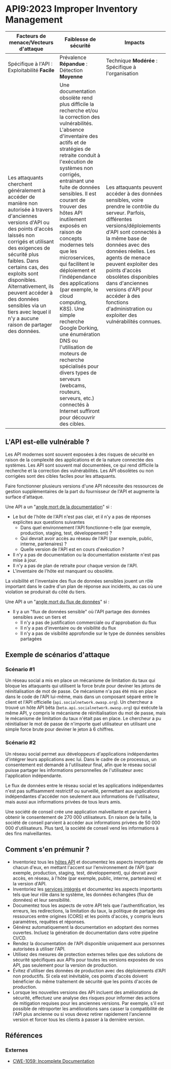 # API9:2023 Improper Inventory Management

| Facteurs de menace/Vecteurs d'attaque | Faiblesse de sécurité | Impacts |
| - | - | - |
| Spécifique à l'API : Exploitabilité **Facile** | Prévalence **Répandue** : Détection **Moyenne** | Technique **Modérée** : Spécifique à l'organisation |
| Les attaquants cherchent généralement à accéder de manière non autorisée à travers d'anciennes versions d'API ou des points d'accès laissés non corrigés et utilisant des exigences de sécurité plus faibles. Dans certains cas, des exploits sont disponibles. Alternativement, ils peuvent accéder à des données sensibles via un tiers avec lequel il n'y a aucune raison de partager des données. | Une documentation obsolète rend plus difficile la recherche et/ou la correction des vulnérabilités. L'absence d'inventaire des actifs et de stratégies de retraite conduit à l'exécution de systèmes non corrigés, entraînant une fuite de données sensibles. Il est courant de trouver des hôtes API inutilement exposés en raison de concepts modernes tels que les microservices, qui facilitent le déploiement et l'indépendance des applications (par exemple, le cloud computing, K8S). Une simple recherche Google Dorking, une énumération DNS ou l'utilisation de moteurs de recherche spécialisés pour divers types de serveurs (webcams, routeurs, serveurs, etc.) connectés à Internet suffiront pour découvrir des cibles. | Les attaquants peuvent accéder à des données sensibles, voire prendre le contrôle du serveur. Parfois, différentes versions/déploiements d'API sont connectés à la même base de données avec des données réelles. Les agents de menace peuvent exploiter des points d'accès obsolètes disponibles dans d'anciennes versions d'API pour accéder à des fonctions d'administration ou exploiter des vulnérabilités connues. |

## L'API est-elle vulnérable ?

Les API modernes sont souvent exposées à des risques de sécurité en raison de la complexité des applications et de la nature connectée des systèmes. Les API sont souvent mal documentées, ce qui rend difficile la recherche et la correction des vulnérabilités. Les API obsolètes ou non corrigées sont des cibles faciles pour les attaquants.

Faire fonctionner plusieurs versions d'une API nécessite des ressources de gestion supplémentaires de la part du fournisseur de l'API et augmente la surface d'attaque.

Une API a un "<ins>angle mort de la documentation</ins>" si :
* Le but de l'hôte de l'API n'est pas clair, et il n'y a pas de réponses explicites aux questions suivantes
  * Dans quel environnement l'API fonctionne-t-elle (par exemple, production, staging, test, développement) ?
  * Qui devrait avoir accès au réseau de l'API (par exemple, public, interne, partenaires) ?
  * Quelle version de l'API est en cours d'exécution ?
* Il n'y a pas de documentation ou la documentation existante n'est pas mise à jour.
* Il n'y a pas de plan de retraite pour chaque version de l'API.
* L'inventaire de l'hôte est manquant ou obsolète.

La visibilité et l'inventaire des flux de données sensibles jouent un rôle important dans le cadre d'un plan de réponse aux incidents, au cas où une violation se produirait du côté du tiers.

Une API a un "<ins>angle mort du flux de données</ins>" si :
* Il y a un "flux de données sensible" où l'API partage des données sensibles avec un tiers et
  * Il n'y a pas de justification commerciale ou d'approbation du flux
  * Il n'y a pas d'inventaire ou de visibilité du flux
  * Il n'y a pas de visibilité approfondie sur le type de données sensibles partagées


## Exemple de scénarios d'attaque

### Scénario #1

Un réseau social a mis en place un mécanisme de limitation du taux qui bloque les attaquants qui utilisent la force brute pour deviner les jetons de réinitialisation de mot de passe. Ce mécanisme n'a pas été mis en place dans le code de l'API lui-même, mais dans un composant séparé entre le client et l'API officielle (`api.socialnetwork.owasp.org`). Un chercheur a trouvé un hôte API bêta (`beta.api.socialnetwork.owasp.org`) qui exécute la même API, y compris le mécanisme de réinitialisation du mot de passe, mais le mécanisme de limitation du taux n'était pas en place. Le chercheur a pu réinitialiser le mot de passe de n'importe quel utilisateur en utilisant une simple force brute pour deviner le jeton à 6 chiffres.

### Scénario #2

Un réseau social permet aux développeurs d'applications indépendantes d'intégrer leurs applications avec lui. Dans le cadre de ce processus, un consentement est demandé à l'utilisateur final, afin que le réseau social puisse partager les informations personnelles de l'utilisateur avec l'application indépendante.

Le flux de données entre le réseau social et les applications indépendantes n'est pas suffisamment restrictif ou surveillé, permettant aux applications indépendantes d'accéder non seulement aux informations de l'utilisateur, mais aussi aux informations privées de tous leurs amis.

Une société de conseil crée une application malveillante et parvient à obtenir le consentement de 270 000 utilisateurs. En raison de la faille, la société de conseil parvient à accéder aux informations privées de 50 000 000 d'utilisateurs. Plus tard, la société de conseil vend les informations à des fins malveillantes.

## Comment s'en prémunir ?

* Inventoriez tous les <ins>hôtes API</ins> et documentez les aspects importants de chacun d'eux, en mettant l'accent sur l'environnement de l'API (par exemple, production, staging, test, développement), qui devrait avoir accès, en réseau, à l'hôte (par exemple, public, interne, partenaires) et la version d'API.
* Inventoriez les <ins>services intégrés</ins> et documentez les aspects importants tels que leur rôle dans le système, les données échangées (flux de données) et leur sensibilité.
* Documentez tous les aspects de votre API tels que l'authentification, les erreurs, les redirections, la limitation du taux, la politique de partage des ressources entre origines (CORS) et les points d'accès, y compris leurs paramètres, requêtes et réponses.
* Générez automatiquement la documentation en adoptant des normes ouvertes. Incluez la génération de documentation dans votre pipeline CI/CD.
* Rendez la documentation de l'API disponible uniquement aux personnes autorisées à utiliser l'API.
* Utilisez des mesures de protection externes telles que des solutions de sécurité spécifiques aux APIs pour toutes les versions exposées de vos API, pas seulement pour la version de production.
* Évitez d'utiliser des données de production avec des déploiements d'API non productifs. Si cela est inévitable, ces points d'accès doivent bénéficier du même traitement de sécurité que les points d'accès de production.
* Lorsque les nouvelles versions des API incluent des améliorations de sécurité, effectuez une analyse des risques pour informer des actions de mitigation requises pour les anciennes versions. Par exemple, s'il est possible de rétroporter les améliorations sans casser la compatibilité de l'API plus ancienne ou si vous devez retirer rapidement l'ancienne version et forcer tous les clients à passer à la dernière version.


## Références

### Externes

* [CWE-1059: Incomplete Documentation][1]

[1]: https://cwe.mitre.org/data/definitions/1059.html
